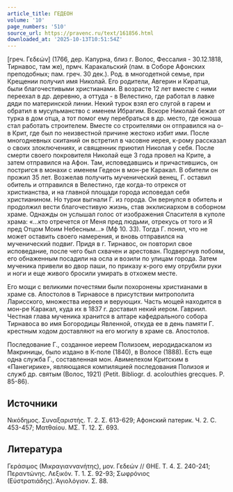 ```yaml
---
article_title: ГЕДЕОН
volume: '10'
page_numbers: '510'
source_url: https://pravenc.ru/text/161856.html
downloaded_at: '2025-10-13T10:51:54Z'
---
```


[греч. Γεδεών] (1766, дер. Капурна, близ г. Волос, Фессалия - 30.12.1818, Тирнавос, там же), прмч. Каракальский (пам. в Соборе Афонских преподобных; пам. греч. 30 дек.). Род. в многодетной семье, при Крещении получил имя Николай. Его родители, Авгерин и Киратца, были благочестивыми христианами. В возрасте 12 лет вместе с ними переехал в др. деревню, а оттуда - в Велестино, где работал в лавке дяди по материнской линии. Некий турок взял его слугой в гарем и обратил в мусульманство с именем Ибрагим. Вскоре Николай бежал от турка в дом отца, а тот помог ему перебраться в др. место, где юноша стал работать строителем. Вместе со строителями он отправился на о-в Крит, где был по неизвестной причине жестоко избит ими. После многодневных скитаний он встретил в часовне иерея, к-рому рассказал о своих злоключениях, и священник приютил Николая у себя. После смерти своего покровителя Николай еще 3 года провел на Крите, а затем отправился на Афон. Там, исповедавшись и причастившись, он постригся в монахи с именем Гедеон в мон-ре Каракал. В обители он прожил 35 лет. Возжелав получить мученический венец, Г. оставил обитель и отправился в Велестино, где когда-то отрекся от христианства, и на главной площади города исповедал себя христианином. Но турки выгнали Г. из города. Он вернулся в обитель и продолжил вести благочестивую жизнь, став экклисиархом в соборном храме. Однажды он услышал голос от изображения Спасителя в куполе храма: «...кто отречется от Меня пред людьми, отрекусь от того и Я пред Отцом Моим Небесным...» (Мф 10. 33). Тогда Г. понял, что не может оставить своего намерения, и вновь отправился на мученический подвиг. Придя в г. Тирнавос, он повторил свое исповедание, после чего был схвачен и арестован. Подвергнув побоям, его обнаженным посадили на осла и возили по улицам города. Затем мученика привели во двор паши, по приказу к-рого ему отрубили руки и ноги и еще живого бросили умирать в отхожем месте.

Его мощи с великими почестями были похоронены христианами в храме св. Апостолов в Тирнавосе в присутствии митрополита Ларисского, множества иереев и верующих. Часть мощей находится в мон-ре Каракал, куда их в 1837 г. доставил некий иером. Гавриил. Честная глава мученика хранится в алтаре кафедрального собора Тирнавоса во имя Богородицы Явленной, откуда ее в день памяти Г. крестным ходом доставляют на его могилу в храме св. Апостолов.

Последование Г., созданное иереем Полизоем, иеродидаскалом из Макриницы, было издано в К-поле (1840), в Волосе (1888). Есть еще одна служба Г., составленная мон. Авимелехом Критским в «Панегирике», являющаяся компиляцией последования Полизоя и служб др. святым (Волос, 1921) (Petit. Bibliogr. d. acolouthies grecques. P. 85-86).

## Источники

Νικόδημος. Συναξαριστής. Τ. 2. Σ. 613-629; Афонский патерик. Ч. 2. С. 453-457; Ματθαίου. ΜΣ. Τ. 12. Σ. 693.

## Литература

Γεράσιμος (Μικραγιαννανήτης), μον. Γεδεών // ΘΗΕ. Τ. 4. Σ. 240-241; Περαντώνης. Λεξικόν. Τ. 1. Σ. 92-93; Σωφρόνιος (Εὐστρατιάδης).῾Αγιολόγιον. Σ. 88.
